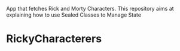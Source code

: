 App that fetches Rick and Morty Characters. This repository aims at explaining how to use Sealed Classes to Manage State
# RickyCharacterers
